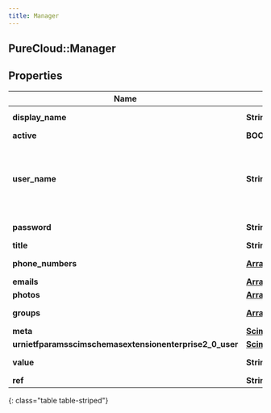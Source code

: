 ```yaml
---
title: Manager
---
```

## PureCloud::Manager

## Properties

|Name | Type | Description | Notes|
|------------ | ------------- | ------------- | -------------|
| **display_name** | **String** | Display Name | [optional] |
| **active** | **BOOLEAN** | Active flag | [optional] |
| **user_name** | **String** | User Name (Must be Unique) maps to PureCloud e-mail address | [optional] |
| **password** | **String** | Password (updateOnly) | [optional] |
| **title** | **String** | Title | [optional] |
| **phone_numbers** | [**Array&lt;ScimPhoneNumber&gt;**](ScimPhoneNumber.html) | Phone numbers | [optional] |
| **emails** | [**Array&lt;ScimEmail&gt;**](ScimEmail.html) | Emails | [optional] |
| **photos** | [**Array&lt;Photo&gt;**](Photo.html) | Photos | [optional] |
| **groups** | [**Array&lt;ScimV2GroupReference&gt;**](ScimV2GroupReference.html) | Group References | [optional] |
| **meta** | [**ScimMetadata**](ScimMetadata.html) |  | [optional] |
| **urnietfparamsscimschemasextensionenterprise2_0_user** | [**ScimV2EnterpriseUser**](ScimV2EnterpriseUser.html) |  | [optional] |
| **value** | **String** | Identifier of the Manager | [optional] |
| **ref** | **String** | Ref to entity | [optional] |
{: class="table table-striped"}


